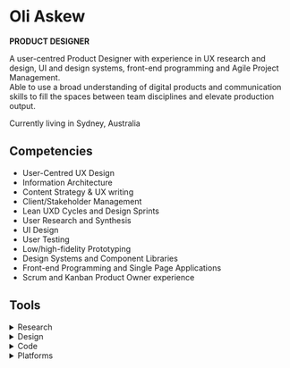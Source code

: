 # Oli Askew

**PRODUCT DESIGNER**

A user-centred Product Designer with experience in UX research and design, UI and design systems, front-end programming and Agile Project Management.\
Able to use a broad understanding of digital products and communication skills to fill the spaces between team disciplines and elevate production output.

Currently living in Sydney, Australia

## Competencies

* User-Centred UX Design
* Information Architecture
* Content Strategy & UX writing
* Client/Stakeholder Management
* Lean UXD Cycles and Design Sprints
* User Research and Synthesis
* UI Design
* User Testing
* Low/high-fidelity Prototyping
* Design Systems and Component Libraries
* Front-end Programming and Single Page Applications
* Scrum and Kanban Product Owner experience

## Tools

<details>
<summary>Research</summary>

* Google Analytics (Google Cert)
* FullStory / HotJar / CrazyEgg
* Hubspot
* Google Optimise

</details>

<details>
<summary>Design</summary>

* Sketch
* InVision
* Framer
* Adobe CC
* Affinity Designer
* FlowMapp
* LucidCharts
* Pen and paper

</details>

<details>
<summary>Code</summary>

* HTML5/CSS3/SVG
* JavaScript
* React
* Redux
* Graph QL, SQL & Postgres
* NodeJs
* WebPack
* Git

</details>

<details>
<summary>Platforms</summary>

* WordPress
* Contentful
* Magento
* Adobe BC

</details>
